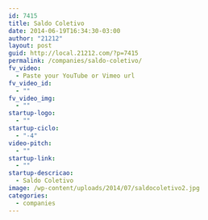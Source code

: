```yaml
---
id: 7415
title: Saldo Coletivo
date: 2014-06-19T16:34:30-03:00
author: "21212"
layout: post
guid: http://local.21212.com/?p=7415
permalink: /companies/saldo-coletivo/
fv_video:
  - Paste your YouTube or Vimeo url
fv_video_id:
  - ""
fv_video_img:
  - ""
startup-logo:
  - ""
startup-ciclo:
  - "-4"
video-pitch:
  - ""
startup-link:
  - ""
startup-descricao:
  - Saldo Coletivo
image: /wp-content/uploads/2014/07/saldocoletivo2.jpg
categories:
  - companies
---
```

